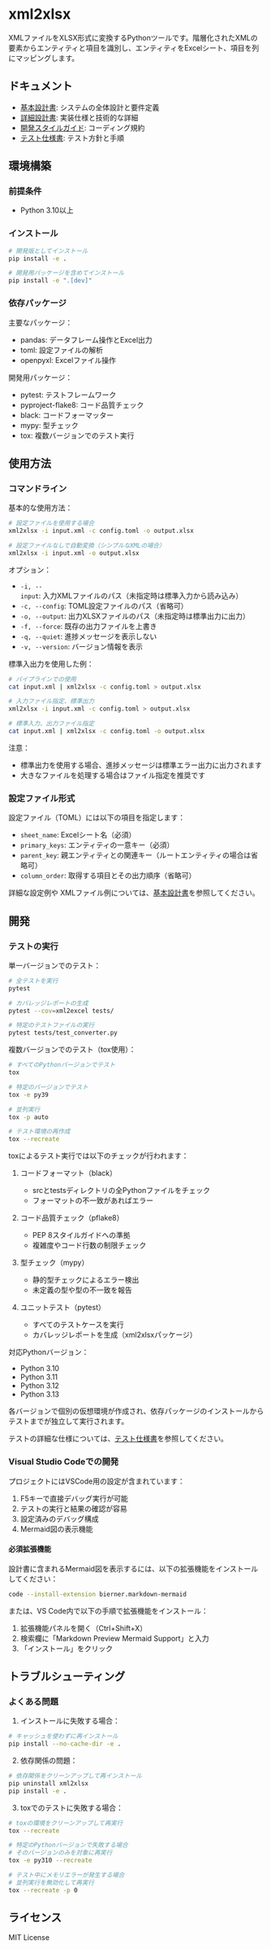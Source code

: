 # xml2xlsx

XMLファイルをXLSX形式に変換するPythonツールです。階層化されたXMLの要素からエンティティと項目を識別し、エンティティをExcelシート、項目を列にマッピングします。

## ドキュメント

- [基本設計書](docs/basic-design.md): システムの全体設計と要件定義
- [詳細設計書](docs/detailed-design.md): 実装仕様と技術的な詳細
- [開発スタイルガイド](docs/development-style.md): コーディング規約
- [テスト仕様書](docs/test-specification.md): テスト方針と手順

## 環境構築

### 前提条件
- Python 3.10以上

### インストール
```bash
# 開発版としてインストール
pip install -e .

# 開発用パッケージを含めてインストール
pip install -e ".[dev]"
```

### 依存パッケージ
主要なパッケージ：
- pandas: データフレーム操作とExcel出力
- toml: 設定ファイルの解析
- openpyxl: Excelファイル操作

開発用パッケージ：
- pytest: テストフレームワーク
- pyproject-flake8: コード品質チェック
- black: コードフォーマッター
- mypy: 型チェック
- tox: 複数バージョンでのテスト実行

## 使用方法

### コマンドライン

基本的な使用方法：
```bash
# 設定ファイルを使用する場合
xml2xlsx -i input.xml -c config.toml -o output.xlsx

# 設定ファイルなしで自動変換（シンプルなXMLの場合）
xml2xlsx -i input.xml -o output.xlsx
```

オプション：
- `-i, --input`: 入力XMLファイルのパス（未指定時は標準入力から読み込み）
- `-c, --config`: TOML設定ファイルのパス（省略可）
- `-o, --output`: 出力XLSXファイルのパス（未指定時は標準出力に出力）
- `-f, --force`: 既存の出力ファイルを上書き
- `-q, --quiet`: 進捗メッセージを表示しない
- `-v, --version`: バージョン情報を表示

標準入出力を使用した例：
```bash
# パイプラインでの使用
cat input.xml | xml2xlsx -c config.toml > output.xlsx

# 入力ファイル指定、標準出力
xml2xlsx -i input.xml -c config.toml > output.xlsx

# 標準入力、出力ファイル指定
cat input.xml | xml2xlsx -c config.toml -o output.xlsx
```

注意：
- 標準出力を使用する場合、進捗メッセージは標準エラー出力に出力されます
- 大きなファイルを処理する場合はファイル指定を推奨です

### 設定ファイル形式

設定ファイル（TOML）には以下の項目を指定します：

- `sheet_name`: Excelシート名（必須）
- `primary_keys`: エンティティの一意キー（必須）
- `parent_key`: 親エンティティとの関連キー（ルートエンティティの場合は省略可）
- `column_order`: 取得する項目とその出力順序（省略可）

詳細な設定例や XMLファイル例については、[基本設計書](docs/basic-design.md)を参照してください。

## 開発

### テストの実行

単一バージョンでのテスト：
```bash
# 全テストを実行
pytest

# カバレッジレポートの生成
pytest --cov=xml2excel tests/

# 特定のテストファイルの実行
pytest tests/test_converter.py
```

複数バージョンでのテスト（tox使用）：
```bash
# すべてのPythonバージョンでテスト
tox

# 特定のバージョンでテスト
tox -e py39

# 並列実行
tox -p auto

# テスト環境の再作成
tox --recreate
```

toxによるテスト実行では以下のチェックが行われます：

1. コードフォーマット（black）
   - srcとtestsディレクトリの全Pythonファイルをチェック
   - フォーマットの不一致があればエラー

2. コード品質チェック（pflake8）
   - PEP 8スタイルガイドへの準拠
   - 複雑度やコード行数の制限チェック

3. 型チェック（mypy）
   - 静的型チェックによるエラー検出
   - 未定義の型や型の不一致を報告

4. ユニットテスト（pytest）
   - すべてのテストケースを実行
   - カバレッジレポートを生成（xml2xlsxパッケージ）

対応Pythonバージョン：
- Python 3.10
- Python 3.11
- Python 3.12
- Python 3.13

各バージョンで個別の仮想環境が作成され、依存パッケージのインストールからテストまでが独立して実行されます。

テストの詳細な仕様については、[テスト仕様書](docs/test-specification.md)を参照してください。

### Visual Studio Codeでの開発

プロジェクトにはVSCode用の設定が含まれています：

1. F5キーで直接デバッグ実行が可能
2. テストの実行と結果の確認が容易
3. 設定済みのデバッグ構成
4. Mermaid図の表示機能

#### 必須拡張機能

設計書に含まれるMermaid図を表示するには、以下の拡張機能をインストールしてください：

```bash
code --install-extension bierner.markdown-mermaid
```

または、VS Code内で以下の手順で拡張機能をインストール：
1. 拡張機能パネルを開く（Ctrl+Shift+X）
2. 検索欄に「Markdown Preview Mermaid Support」と入力
3. 「インストール」をクリック

## トラブルシューティング

### よくある問題

1. インストールに失敗する場合：
```bash
# キャッシュを使わずに再インストール
pip install --no-cache-dir -e .
```

2. 依存関係の問題：
```bash
# 依存関係をクリーンアップして再インストール
pip uninstall xml2xlsx
pip install -e .
```

3. toxでのテストに失敗する場合：
```bash
# toxの環境をクリーンアップして再実行
tox --recreate

# 特定のPythonバージョンで失敗する場合
# そのバージョンのみを対象に再実行
tox -e py310 --recreate

# テスト中にメモリエラーが発生する場合
# 並列実行を無効化して再実行
tox --recreate -p 0
```

## ライセンス

MIT License